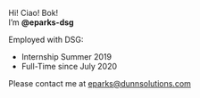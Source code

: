 Hi! Ciao! Bok!  
I’m <b>@eparks-dsg</b> 

Employed with DSG:
- Internship Summer 2019
- Full-Time since July 2020

Please contact me at eparks@dunnsolutions.com

<!---
eparks-dsg/eparks-dsg is a ✨ special ✨ repository because its `README.md` (this file) appears on your GitHub profile.
You can click the Preview link to take a look at your changes.
--->
